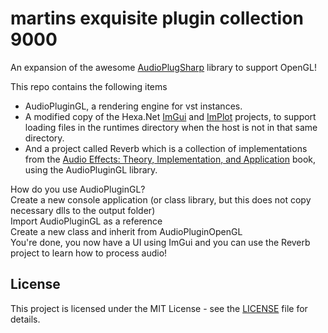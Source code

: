 # martins exquisite plugin collection 9000  

An expansion of the awesome [AudioPlugSharp](https://github.com/mikeoliphant/AudioPlugSharp/) library to support OpenGL!

This repo contains the following items  
- AudioPluginGL, a rendering engine for vst instances.
- A modified copy of the Hexa.Net [ImGui](https://github.com/HexaEngine/Hexa.NET.ImGui) and [ImPlot](https://github.com/HexaEngine/Hexa.NET.ImGui/blob/master/Hexa.NET.ImPlot/ImPlot.cs) projects, to support loading files in the runtimes directory when the host is not in that same directory.
- And a project called Reverb which is a collection of implementations from the [Audio Effects: Theory, Implementation, and Application](https://www.taylorfrancis.com/books/mono/10.1201/b17593/audio-effects-joshua-reiss-andrew-mcpherson) book, using the AudioPluginGL library.

How do you use AudioPluginGL?  
Create a new console application (or class library, but this does not copy necessary dlls to the output folder)  
Import AudioPluginGL as a reference  
Create a new class and inherit from AudioPluginOpenGL  
You're done, you now have a UI using ImGui and you can use the Reverb project to learn how to process audio!  

## License

This project is licensed under the MIT License - see the [LICENSE](LICENSE) file for details.
